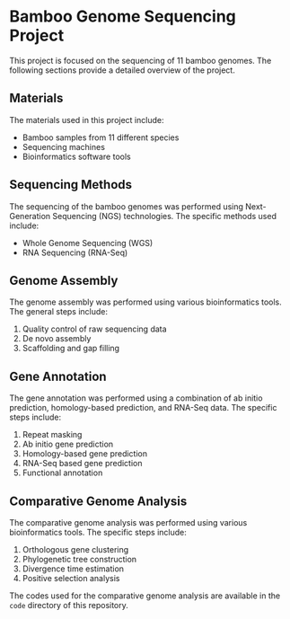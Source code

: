 # Bamboo Genome Sequencing Project

This project is focused on the sequencing of 11 bamboo genomes. The following sections provide a detailed overview of the project.

## Materials

The materials used in this project include:

- Bamboo samples from 11 different species
- Sequencing machines
- Bioinformatics software tools

## Sequencing Methods

The sequencing of the bamboo genomes was performed using Next-Generation Sequencing (NGS) technologies. The specific methods used include:

- Whole Genome Sequencing (WGS)
- RNA Sequencing (RNA-Seq)

## Genome Assembly

The genome assembly was performed using various bioinformatics tools. The general steps include:

1. Quality control of raw sequencing data
2. De novo assembly
3. Scaffolding and gap filling

## Gene Annotation

The gene annotation was performed using a combination of ab initio prediction, homology-based prediction, and RNA-Seq data. The specific steps include:

1. Repeat masking
2. Ab initio gene prediction
3. Homology-based gene prediction
4. RNA-Seq based gene prediction
5. Functional annotation

## Comparative Genome Analysis

The comparative genome analysis was performed using various bioinformatics tools. The specific steps include:

1. Orthologous gene clustering
2. Phylogenetic tree construction
3. Divergence time estimation
4. Positive selection analysis

The codes used for the comparative genome analysis are available in the `code` directory of this repository.
